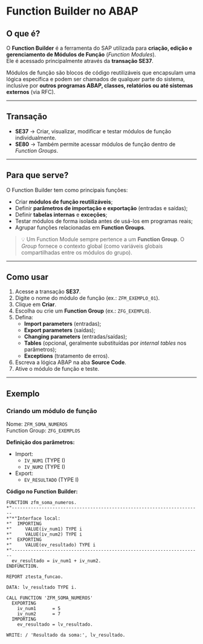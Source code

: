 # Function Builder no ABAP

## O que é?
O **Function Builder** é a ferramenta do SAP utilizada para **criação, edição e gerenciamento de Módulos de Função** (*Function Modules*).  
Ele é acessado principalmente através da **transação SE37**.

Módulos de função são blocos de código reutilizáveis que encapsulam uma lógica específica e podem ser chamados de qualquer parte do sistema, inclusive por **outros programas ABAP, classes, relatórios ou até sistemas externos** (via RFC).

---

## Transação
- **SE37** → Criar, visualizar, modificar e testar módulos de função individualmente.  
- **SE80** → Também permite acessar módulos de função dentro de *Function Groups*.  

---

## Para que serve?
O Function Builder tem como principais funções:
- Criar **módulos de função reutilizáveis**;
- Definir **parâmetros de importação e exportação** (entradas e saídas);
- Definir **tabelas internas** e **exceções**;
- Testar módulos de forma isolada antes de usá-los em programas reais;
- Agrupar funções relacionadas em **Function Groups**.

> 💡 Um Function Module sempre pertence a um **Function Group**. O *Group* fornece o contexto global (como variáveis globais compartilhadas entre os módulos do grupo).

---

## Como usar
1. Acesse a transação **SE37**.  
2. Digite o nome do módulo de função (ex.: `ZFM_EXEMPLO_01`).  
3. Clique em **Criar**.  
4. Escolha ou crie um **Function Group** (ex.: `ZFG_EXEMPLO`).  
5. Defina:
   - **Import parameters** (entradas);
   - **Export parameters** (saídas);
   - **Changing parameters** (entradas/saídas);
   - **Tables** (opcional, geralmente substituídas por *internal tables* nos parâmetros);
   - **Exceptions** (tratamento de erros).  
6. Escreva a lógica ABAP na aba **Source Code**.  
7. Ative o módulo de função e teste.

---

## Exemplo

### Criando um módulo de função
Nome: `ZFM_SOMA_NUMEROS`  
Function Group: `ZFG_EXEMPLOS`

**Definição dos parâmetros:**
- Import:  
  - `IV_NUM1` (TYPE I)  
  - `IV_NUM2` (TYPE I)  
- Export:  
  - `EV_RESULTADO` (TYPE I)

**Código no Function Builder:**
```abap
FUNCTION zfm_soma_numeros.
*"----------------------------------------------------------------------
*"*"Interface local:
*"  IMPORTING
*"     VALUE(iv_num1) TYPE i
*"     VALUE(iv_num2) TYPE i
*"  EXPORTING
*"     VALUE(ev_resultado) TYPE i
*"----------------------------------------------------------------------
  ev_resultado = iv_num1 + iv_num2.
ENDFUNCTION.

REPORT ztesta_funcao.

DATA: lv_resultado TYPE i.

CALL FUNCTION 'ZFM_SOMA_NUMEROS'
  EXPORTING
    iv_num1      = 5
    iv_num2      = 7
  IMPORTING
    ev_resultado = lv_resultado.

WRITE: / 'Resultado da soma:', lv_resultado.
